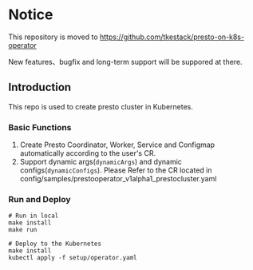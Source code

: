 # Notice

This repository is moved to https://github.com/tkestack/presto-on-k8s-operator 

New features、bugfix and long-term support will be suppored at there.

## Introduction

This repo is used to create presto cluster in Kubernetes.

### Basic Functions

1. Create Presto Coordinator, Worker, Service and Configmap automatically according to the user's CR.
2. Support dynamic args(`dynamicArgs`) and dynamic configs(`dynamicConfigs`). Please Refer to the CR located in config/samples/prestooperator_v1alpha1_prestocluster.yaml

### Run and Deploy

```
# Run in local
make install
make run

# Deploy to the Kubernetes
make install
kubectl apply -f setup/operator.yaml

```
